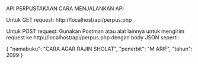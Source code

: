 API PERPUSTAKAAN
CARA MENJALANKAN API

Untuk GET request: http://localhost/api/perpus.php

Untuk POST request: Gunakan Postman atau alat lainnya untuk mengirim request ke http://localhost/api/perpus.php dengan body JSON seperti:

{
    "namabuku": "CARA AGAR RAJIN SHOLAT",
    "penerbit": "M ARIF",
    "tahun": 2099
}

